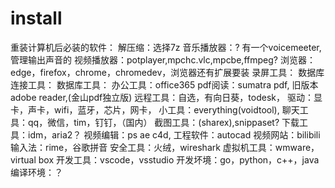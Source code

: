 # install
重装计算机后必装的软件：
解压缩：选择7z
音乐播放器：?
有一个voicemeeter,管理输出声音的
视频播放器：potplayer,mpchc.vlc,mpcbe,ffmpeg?
浏览器：edge，firefox，chrome，chromedev，浏览器还有扩展要装
录屏工具：
数据库连接工具：
数据库工具：
办公工具：office365
pdf阅读：sumatra pdf, 旧版本adobe reader,(金山pdf独立版)
远程工具：自选，有向日葵，todesk，
驱动：显卡，声卡，wifi，蓝牙，芯片，网卡，
小工具：everything(voidtool),
聊天工具：qq，微信，tim，钉钉，（国内）
截图工具：(sharex),snippaset?
下载工具：idm，aria2？
视频编辑：ps ae c4d, 
工程软件：autocad
视频网站：bilibili
输入法：rime，谷歌拼音
安全工具：火绒，wireshark
虚拟机工具：wmware，virtual box
开发工具：vscode，vsstudio
开发坏境：go，python，c++，java
编译环境：？




